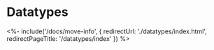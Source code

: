 # Datatypes

<%- include('/docs/move-info', { redirectUrl: './datatypes/index.html', redirectPageTitle: '/datatypes/index' }) %>
